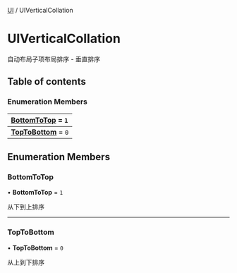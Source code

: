 [UI](../groups/UI.UI.md) / UIVerticalCollation

# UIVerticalCollation <Badge type="tip" text="Enumeration" /> <Score text="UIVerticalCollation" />

自动布局子项布局排序 - 垂直排序

## Table of contents

### Enumeration Members <Score text="Enumeration" /> 
| **[BottomToTop](mw.UIVerticalCollation.md#bottomtotop)** = ``1``  |
| :----- |
| **[TopToBottom](mw.UIVerticalCollation.md#toptobottom)** = ``0`` |

## Enumeration Members

### BottomToTop <Score text="BottomToTop" /> 

• **BottomToTop** = ``1``

从下到上排序

___

### TopToBottom <Score text="TopToBottom" /> 

• **TopToBottom** = ``0``

从上到下排序
